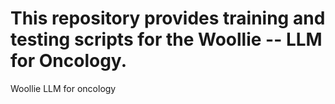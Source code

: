 # This repository provides training and testing scripts for the Woollie -- LLM for Oncology.
Woollie LLM for oncology
